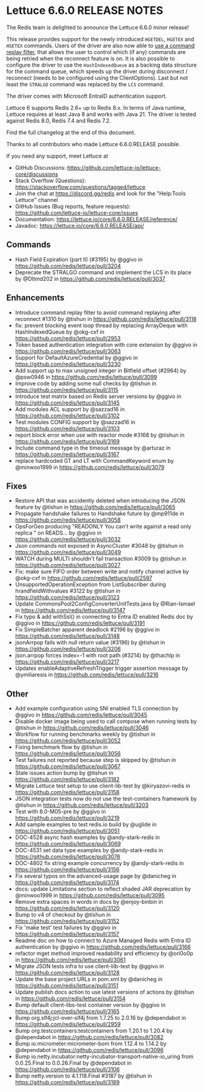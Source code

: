 Lettuce 6.6.0 RELEASE NOTES
==============================

The Redis team is delighted to announce the Lettuce 6.6.0 minor release!

This release provides support for the newly introduced `HGETDEL`, `HGETEX` and `HSETEX` commands.
Users of the driver are also now able to [use a command replay filter](https://redis.github.io/lettuce/advanced-usage/#controlling-replay-of-commands-in-at-lease-once-mode),
that allows the user to control which (if any) commands are being retried when the reconnect feature is on. It is also possible to configure the driver to use the
`HashIndexedQueue` as a backing data structure for the command queue, which speeds up  the driver during disconnect / reconnect (needs to be configured using the ClientOptions).
Last but not least the `STRALGO` command was replaced by the `LCS` command.

The driver comes with Microsoft EntraID authentication support.

Lettuce 6 supports Redis 2.6+ up to Redis 8.x. In terms of Java runtime, Lettuce requires at least Java 8 and
works with Java 21. The driver is tested against Redis 8.0, Redis 7.4 and Redis 7.2.

Find the full changelog at the end of this document.

Thanks to all contributors who made Lettuce 6.6.0.RELEASE possible.

If you need any support, meet Lettuce at

* GitHub Discussions: https://github.com/lettuce-io/lettuce-core/discussions
* Stack Overflow (Questions): https://stackoverflow.com/questions/tagged/lettuce
* Join the chat at https://discord.gg/redis and look for the "Help:Tools Lettuce" channel 
* GitHub Issues (Bug reports, feature requests): https://github.com/lettuce-io/lettuce-core/issues
* Documentation: https://lettuce.io/core/6.6.0.RELEASE/reference/
* Javadoc: https://lettuce.io/core/6.6.0.RELEASE/api/

Commands
--------
* Hash Field Expiration (part II) (#3195) by @ggivo in https://github.com/redis/lettuce/pull/3204
* Deprecate the STRALGO command and implement the LCS in its place by @Dltmd202 in https://github.com/redis/lettuce/pull/3037

Enhancements
------------
* Introduce command replay filter to avoid command replaying after reconnect #1310 by @tishun in https://github.com/redis/lettuce/pull/3118
* fix: prevent blocking event loop thread by replacing ArrayDeque with HashIndexedQueue by @okg-cxf in https://github.com/redis/lettuce/pull/2953
* Token based authentication integration with core extension by @ggivo in https://github.com/redis/lettuce/pull/3063
* Support for DefaultAzureCredential by @ggivo in https://github.com/redis/lettuce/pull/3230
* Add support up to max unsigned integer in Bitfield offset (#2964) by @psw0946 in https://github.com/redis/lettuce/pull/3099
* Improve code by adding some null checks by @tishun in https://github.com/redis/lettuce/pull/3115
* Introduce test matrix based on Redis server versions by @ggivo in https://github.com/redis/lettuce/pull/3145
* Add modules ACL support by @sazzad16 in https://github.com/redis/lettuce/pull/3102
* Test modules CONFIG support by @sazzad16 in https://github.com/redis/lettuce/pull/3103
* report block error when use with reactor mode #3168 by @tishun in https://github.com/redis/lettuce/pull/3169
* Include command type in the timeout message by @arturaz in https://github.com/redis/lettuce/pull/3167
* replace hardcoded GT and LT with CommandKeyword enum by @minwoo1999 in https://github.com/redis/lettuce/pull/3079

Fixes
-----
* Restore API that was accidently deleted when introducing the JSON feature by @tishun in https://github.com/redis/lettuce/pull/3065
* Propagate handshake failures to Handshake future by @mp911de in https://github.com/redis/lettuce/pull/3058
* OpsForGeo producing "READONLY You can't write against a read only replica " on READS...  by @ggivo in https://github.com/redis/lettuce/pull/3032
* Json commands not exposed in AsyncCluster #3048 by @tishun in https://github.com/redis/lettuce/pull/3049
* WATCH during MULTI shouldn't fail transaction #3009 by @tishun in https://github.com/redis/lettuce/pull/3027
* Fix: make sure FIFO order between write and notify channel active by @okg-cxf in https://github.com/redis/lettuce/pull/2597
* UnsupportedOperationException from ListSubscriber during hrandfieldWithvalues #3122 by @tishun in https://github.com/redis/lettuce/pull/3123
* Update CommonsPool2ConfigConverterUnitTests.java by @Rian-Ismael in https://github.com/redis/lettuce/pull/3147
* Fix typo & add withSsl() in  connecting to Entra ID enabled Redis doc by @ggivo in https://github.com/redis/lettuce/pull/3191
* Fix SimpleBatcher apparent deadlock #2196 by @ggivo in https://github.com/redis/lettuce/pull/3148
* jsonArrpop fails with null return value (#3196) by @tishun in https://github.com/redis/lettuce/pull/3206
* json.arrpop forces index=-1 with root path (#3214) by @thachlp in https://github.com/redis/lettuce/pull/3217
* Updates enableAdaptiveRefreshTrigger trigger assertion message by @ymiliaresis in https://github.com/redis/lettuce/pull/3216

Other
-----

* Add example configuration using SNI enabled TLS connection by @ggivo in https://github.com/redis/lettuce/pull/3045
* Disable docker image being used to call compose when running tests by @tishun in https://github.com/redis/lettuce/pull/3046
* Workflow for running benchmarks weekly by @tishun in https://github.com/redis/lettuce/pull/3052
* Fixing benchmark flow by @tishun in https://github.com/redis/lettuce/pull/3056
* Test failures not reported because step is skipped by @tishun in https://github.com/redis/lettuce/pull/3067
* Stale issues action bump by @tishun in https://github.com/redis/lettuce/pull/3182
* Migrate Lettuce test setup to use client-lib-test by @kiryazovi-redis in https://github.com/redis/lettuce/pull/3158
* JSON integration tests now do not use the test-containers framework by @tishun in https://github.com/redis/lettuce/pull/3203
* Test with 8.0-M05-pre by @ggivo in https://github.com/redis/lettuce/pull/3219
* Add sample examples to test redis.io build by @uglide in https://github.com/redis/lettuce/pull/3051
* DOC-4528 async hash examples by @andy-stark-redis in https://github.com/redis/lettuce/pull/3069
* DOC-4531 set data type examples by @andy-stark-redis in https://github.com/redis/lettuce/pull/3076
* DOC-4802 fix string example concurrency by @andy-stark-redis in https://github.com/redis/lettuce/pull/3156
* Fix several typos on the advanced-usage page by @danicheg in https://github.com/redis/lettuce/pull/3174
* docs: update Limitations section to reflect shaded JAR deprecation by @minwoo1999 in https://github.com/redis/lettuce/pull/3095
* Remove extra spaces in words in docs by @enjoy-binbin in https://github.com/redis/lettuce/pull/3120
* Bump to v4 of checkout by @tishun in https://github.com/redis/lettuce/pull/3152
* Fix 'make test' test failures by @ggivo in https://github.com/redis/lettuce/pull/3157
* Readme doc on how to connect to Azure Managed Redis with Entra ID authentication by @ggivo in https://github.com/redis/lettuce/pull/3166
* refactor mget method improved readability and efficiency by @ori0o0p in https://github.com/redis/lettuce/pull/3061
* Migrate JSON tests infra to use client-lilb-test  by @ggivo in https://github.com/redis/lettuce/pull/3128
* Update the base project URLs in pom.xml by @danicheg in https://github.com/redis/lettuce/pull/3151
* Update publish docs action to use latest versions of actions by @tishun in https://github.com/redis/lettuce/pull/3154
* Bump default client-libs-test container version by @ggivo in https://github.com/redis/lettuce/pull/3165
* Bump org.slf4j:jcl-over-slf4j from 1.7.25 to 2.0.16 by @dependabot in https://github.com/redis/lettuce/pull/2959
* Bump org.testcontainers:testcontainers from 1.20.1 to 1.20.4 by @dependabot in https://github.com/redis/lettuce/pull/3082
* Bump io.micrometer:micrometer-bom from 1.12.4 to 1.14.2 by @dependabot in https://github.com/redis/lettuce/pull/3096
* Bump io.netty.incubator:netty-incubator-transport-native-io_uring from 0.0.25.Final to 0.0.26.Final by @dependabot in https://github.com/redis/lettuce/pull/3106
* Bump netty.version to 4.1.118.Final #3187 by @tishun in https://github.com/redis/lettuce/pull/3189
